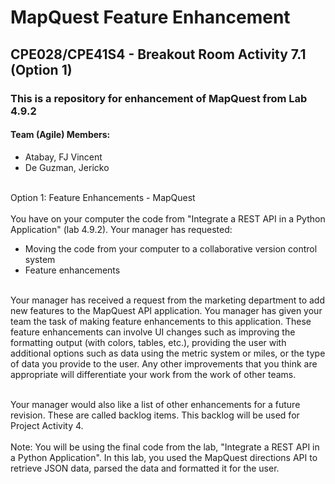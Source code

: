 #  MapQuest Feature Enhancement
## CPE028/CPE41S4 - Breakout Room Activity 7.1 (Option 1)
### This is a repository for enhancement of MapQuest from Lab 4.9.2

#### Team (Agile) Members:
* Atabay, FJ Vincent
* De Guzman, Jericko

<br>Option 1: Feature Enhancements - MapQuest</br>
<br>You have on your computer the code from "Integrate a REST API in a Python Application" (lab 4.9.2). Your manager has requested:</br>
* Moving the code from your computer to a collaborative version control system
* Feature enhancements

<br>Your manager has received a request from the marketing department to add new features to the MapQuest API application. You manager has given your team the task of making feature enhancements to this application. These feature enhancements can involve UI changes such as improving the formatting output (with colors, tables, etc.), providing the user with additional options such as data using the metric system or miles, or the type of data you provide to the user. Any other improvements that you think are appropriate will differentiate your work from the work of other teams.</br>

<br>
Your manager would also like a list of other enhancements for a future revision. These are called backlog items. This backlog will be used for Project Activity 4.
</br>

<br>
Note: You will be using the final code from the lab, "Integrate a REST API in a Python Application". In this lab, you used the MapQuest directions API to retrieve JSON data, parsed the data and formatted it for the user.
</br>
